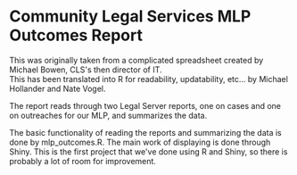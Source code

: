 Community Legal Services MLP Outcomes Report
===========================================

This was originally taken from a complicated spreadsheet created by Michael Bowen, CLS's then director of IT.  
This has been translated into R for readability, updatability, etc... by Michael Hollander and Nate Vogel.

The report reads through two Legal Server reports, one on cases and one on outreaches for our MLP, and summarizes the data.

The basic functionality of reading the reports and summarizing the data is done by mlp_outcomes.R.  The main work of displaying is done through Shiny.  This is the first project that we've done using R and Shiny, so there is probably a lot of room for improvement.


